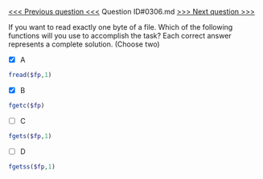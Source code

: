 [<<< Previous question <<<](0305.md)  Question ID#0306.md  [>>> Next question >>>](0307.md) 

If you want to read exactly one byte of a file. Which of the following functions will you use to accomplish the task?  Each correct answer represents a complete solution. (Choose two)

- [x] A
```php
fread($fp,1)
```

- [x] B
```php
fgetc($fp)
```

- [ ] C
```php
fgets($fp,1)
```

- [ ] D
```php
fgetss($fp,1)
```

